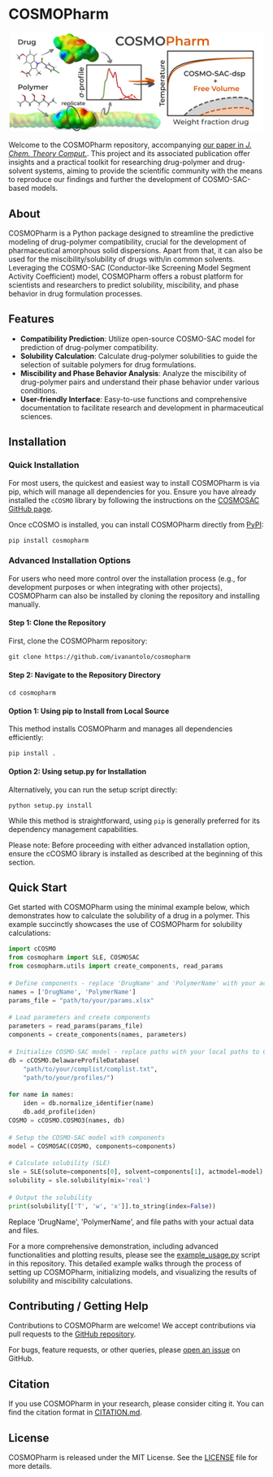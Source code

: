 # COSMOPharm

<p align="center">
  <img src=https://github.com/ivanantolo/cosmopharm/raw/main/TOC.png alt="TOC Figure" width="500"/>
</p>


Welcome to the COSMOPharm repository, accompanying [our paper in *J. Chem. Theory Comput.*](https://dx.doi.org/10.1021/acs.jctc.9b01016). This project and its associated publication offer insights and a practical toolkit for researching drug-polymer and drug-solvent systems, aiming to provide the scientific community with the means to reproduce our findings and further the development of COSMO-SAC-based models.

## About 

COSMOPharm is a Python package designed to streamline the predictive modeling of drug-polymer compatibility, crucial for the development of pharmaceutical amorphous solid dispersions. Apart from that, it can also be used for the miscibility/solubility of drugs with/in common solvents. Leveraging the COSMO-SAC (Conductor-like Screening Model Segment Activity Coefficient) model, COSMOPharm offers a robust platform for scientists and researchers to predict solubility, miscibility, and phase behavior in drug formulation processes.

## Features

- **Compatibility Prediction**: Utilize open-source COSMO-SAC model for prediction of drug-polymer compatibility.
- **Solubility Calculation**: Calculate drug-polymer solubilities to guide the selection of suitable polymers for drug formulations.
- **Miscibility and Phase Behavior Analysis**: Analyze the miscibility of drug-polymer pairs and understand their phase behavior under various conditions.
- **User-friendly Interface**: Easy-to-use functions and comprehensive documentation to facilitate research and development in pharmaceutical sciences.

## Installation

### Quick Installation
For most users, the quickest and easiest way to install COSMOPharm is via pip, which will manage all dependencies for you. Ensure you have already installed the `cCOSMO` library by following the instructions on the [COSMOSAC GitHub page](https://github.com/usnistgov/COSMOSAC).

Once cCOSMO is installed, you can install COSMOPharm directly from [PyPI](https://pypi.org/project/cosmopharm/):

```
pip install cosmopharm
```

### Advanced Installation Options

For users who need more control over the installation process (e.g., for development purposes or when integrating with other projects), COSMOPharm can also be installed by cloning the repository and installing manually. 

#### Step 1: Clone the Repository

First, clone the COSMOPharm repository:
```
git clone https://github.com/ivanantolo/cosmopharm
```

#### Step 2: Navigate to the Repository Directory

```
cd cosmopharm
```

#### Option 1: Using pip to Install from Local Source

This method installs COSMOPharm and manages all dependencies efficiently:

```
pip install .
```


#### Option 2: Using setup.py for Installation

Alternatively, you can run the setup script directly:

```
python setup.py install
```

While this method is straightforward, using `pip` is generally preferred for its dependency management capabilities.

Please note: Before proceeding with either advanced installation option, ensure the cCOSMO library is installed as described at the beginning of this section.

## Quick Start

Get started with COSMOPharm using the minimal example below, which demonstrates how to calculate the solubility of a drug in a polymer. This example succinctly showcases the use of COSMOPharm for solubility calculations:


```python
import cCOSMO
from cosmopharm import SLE, COSMOSAC
from cosmopharm.utils import create_components, read_params

# Define components - replace 'DrugName' and 'PolymerName' with your actual component names
names = ['DrugName', 'PolymerName']
params_file = "path/to/your/params.xlsx"

# Load parameters and create components
parameters = read_params(params_file)
components = create_components(names, parameters)

# Initialize COSMO-SAC model - replace paths with your local paths to COSMO profiles
db = cCOSMO.DelawareProfileDatabase(
    "path/to/your/complist/complist.txt",
    "path/to/your/profiles/")

for name in names:
    iden = db.normalize_identifier(name)
    db.add_profile(iden)
COSMO = cCOSMO.COSMO3(names, db)

# Setup the COSMO-SAC model with components
model = COSMOSAC(COSMO, components=components)

# Calculate solubility (SLE)
sle = SLE(solute=components[0], solvent=components[1], actmodel=model)
solubility = sle.solubility(mix='real')

# Output the solubility
print(solubility[['T', 'w', 'x']].to_string(index=False))
```
Replace 'DrugName', 'PolymerName', and file paths with your actual data and files.

For a more comprehensive demonstration, including advanced functionalities and plotting results, please see the [example_usage.py](https://github.com/ivanantolo/cosmopharm/blob/main/example_usage.py) script in this repository. This detailed example walks through the process of setting up COSMOPharm, initializing models, and visualizing the results of solubility and miscibility calculations.

## Contributing / Getting Help

Contributions to COSMOPharm are welcome! We accept contributions via pull requests to the [GitHub repository](https://github.com/ivanantolo/cosmopharm). 

For bugs, feature requests, or other queries, please [open an issue](https://github.com/ivanantolo/cosmopharm/issues) on GitHub.


## Citation

If you use COSMOPharm in your research, please consider citing it. You can find the citation format in [CITATION.md](https://github.com/ivanantolo/cosmopharm/CITATION.md).


## License

COSMOPharm is released under the MIT License. See the [LICENSE](https://github.com/ivanantolo/cosmopharm/LICENSE) file for more details.